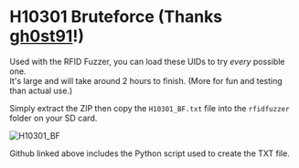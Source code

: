 # H10301 Bruteforce (Thanks [gh0st91](https://github.com/gh0st91/fz)!)

Used with the RFID Fuzzer, you can load these UIDs to try _every_ possible one.<br>
It's large and will take around 2 hours to finish. (More for fun and testing than actual use.)

Simply extract the ZIP then copy the `H10301_BF.txt` file into the `rfidfuzzer` folder on your SD card.

![H10301_BF](https://user-images.githubusercontent.com/57457139/200435371-2c66a140-5d9b-45fc-8bd7-92e385fa84a2.gif)

Github linked above includes the Python script used to create the TXT file.
